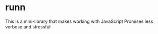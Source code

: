 # runn
This is a mini-library that makes working with JavaScript Promises less verbose and stressful
